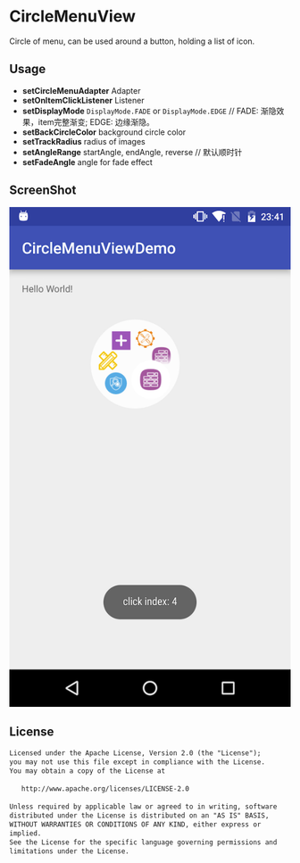 # CircleMenuView
Circle of menu, can be used around a button, holding a list of icon.

Usage
---

* **setCircleMenuAdapter** Adapter
* **setOnItemClickListener** Listener
* **setDisplayMode** `DisplayMode.FADE` or `DisplayMode.EDGE` // FADE: 渐隐效果，item完整渐变; EDGE: 边缘渐隐。
* **setBackCircleColor** background circle color
* **setTrackRadius** radius of images
* **setAngleRange** startAngle, endAngle, reverse // 默认顺时针
* **setFadeAngle** angle for fade effect

ScreenShot
---

![ScreenShot](./preview.png)

License
---

	Licensed under the Apache License, Version 2.0 (the "License");
	you may not use this file except in compliance with the License.
	You may obtain a copy of the License at

	   http://www.apache.org/licenses/LICENSE-2.0

	Unless required by applicable law or agreed to in writing, software
	distributed under the License is distributed on an "AS IS" BASIS,
	WITHOUT WARRANTIES OR CONDITIONS OF ANY KIND, either express or implied.
	See the License for the specific language governing permissions and
	limitations under the License.
